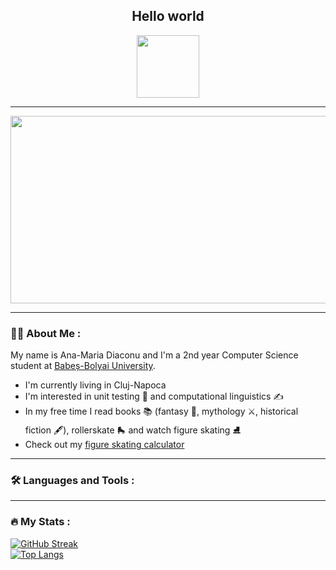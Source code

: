 

<div id="header" align="center">
    <h2> <b> Hello world </b> </h2>
    <img src="https://media.giphy.com/media/cXRew6iGi0cLZSl76j/giphy.gif" width="100"/>
</div>

---

<div align="center">
    <img src="https://media.giphy.com/media/LMcB8XospGZO8UQq87/giphy.gif" width="600" height="300"/>
</div>

---

### 👩‍💻 About Me :

My name is Ana-Maria Diaconu and I'm a 2nd year Computer Science student at [Babeș-Bolyai University](http://www.cs.ubbcluj.ro/).

- I'm currently living in Cluj-Napoca
- I'm interested in unit testing 📝 and computational linguistics ✍️
- In my free time I read books 📚 (fantasy 🧚, mythology ⚔️, historical fiction 🖋️), rollerskate 🛼 and watch figure skating ⛸️
- Check out my [figure skating calculator](https://github.com/DiaconuAna/FS-Score)

---

### :hammer_and_wrench: Languages and Tools :

---

### :fire: My Stats :

[![GitHub Streak](https://github-readme-streak-stats.herokuapp.com/?user=DenverCoder1&theme=omni)](https://git.io/streak-stats)\
[![Top Langs](https://github-readme-stats.vercel.app/api/top-langs/?username=DiaconuAna&layout=compact&theme=omni)](https://github.com/anuraghazra/github-readme-stats)



<!--
**DiaconuAna/DiaconuAna** is a ✨ _special_ ✨ repository because its `README.md` (this file) appears on your GitHub profile.

Here are some ideas to get you started:

- 🔭 I’m currently working on ...
- 🌱 I’m currently learning ...
- 👯 I’m looking to collaborate on ...
- 🤔 I’m looking for help with ...
- 💬 Ask me about ...
- 📫 How to reach me: ...
- 😄 Pronouns: ...
- ⚡ Fun fact: ...
-->
